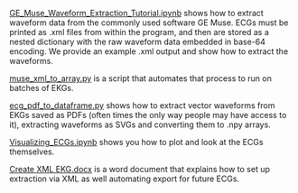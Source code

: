 
[GE_Muse_Waveform_Extraction_Tutorial.ipynb](https://github.com/perottelab/IntroECG/blob/main/1-Waveform%20Extraction/GE_Muse_Waveform_Extraction_Tutorial.ipynb) shows how to extract waveform data from the commonly used software GE Muse. ECGs must be printed as .xml files from within the program, and then are stored as a nested dictionary with the raw waveform data embedded in base-64 encoding. We provide an example .xml output and show how to extract the waveforms. 

[muse_xml_to_array.py](https://github.com/perottelab/IntroECG/blob/main/1-Waveform%20Extraction/muse_xml_to_array.py) is a script that automates that process to run on batches of EKGs. 

[ecg_pdf_to_dataframe.py](https://github.com/perottelab/IntroECG/blob/main/1-Waveform%20Extraction/ecg_pdf_to_dataframe.py) shows how to extract vector waveforms from EKGs saved as PDFs (often times the only way people may have access to it), extracting waveforms as SVGs and converting them to .npy arrays. 

[Visualizing_ECGs.ipynb](Visualizing_ECGs.ipynb) shows you how to plot and look at the ECGs themselves.

[Create XML EKG.docx](https://github.com/PierreElias/IntroECG/blob/master/1-Waveform%20Extraction/Create%20XML%20EKG.docx) is a word document that explains how to set up extraction via XML as well automating export for future ECGs. 
